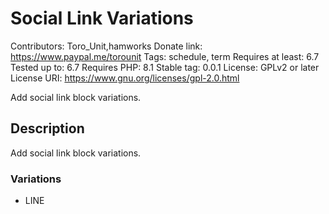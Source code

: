 # Social Link Variations

Contributors:      Toro_Unit,hamworks 
Donate link:       https://www.paypal.me/torounit
Tags:              schedule, term
Requires at least: 6.7 
Tested up to:      6.7 
Requires PHP:      8.1 
Stable tag:        0.0.1 
License:           GPLv2 or later 
License URI:       https://www.gnu.org/licenses/gpl-2.0.html

Add social link block variations.

## Description

Add social link block variations.

### Variations
* LINE

